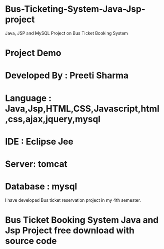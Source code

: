 # Bus-Ticketing-System-Java-Jsp-project
Java, JSP and MySQL Project on Bus Ticket Booking System
<h1>Project Demo</h1>


# Developed By : Preeti Sharma
# Language : Java,Jsp,HTML,CSS,Javascript,html,css,ajax,jquery,mysql
# IDE : Eclipse Jee
# Server: tomcat
# Database : mysql

I have developed Bus ticket reservation project in my 4th semester.
# Bus Ticket Booking System Java and Jsp Project free download with source code
